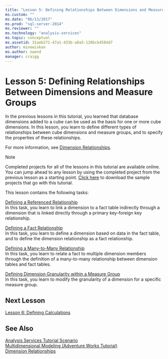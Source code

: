 ```yaml
---
title: "Lesson 5: Defining Relationships Between Dimensions and Measure Groups | Microsoft Docs"
ms.custom: ""
ms.date: "06/13/2017"
ms.prod: "sql-server-2014"
ms.reviewer: ""
ms.technology: "analysis-services"
ms.topic: conceptual
ms.assetid: 31aeb271-47a1-433b-a8a5-120bcb4584d7
author: minewiskan
ms.author: owend
manager: craigg
---
```

# Lesson 5: Defining Relationships Between Dimensions and Measure Groups
  In the previous lessons in this tutorial, you learned that database dimensions added to a cube can be used as the basis for one or more cube dimensions. In this lesson, you learn to define different types of relationships between cube dimensions and measure groups, and to specify the properties of these relationships.  
  
 For more information, see [Dimension Relationships](multidimensional-models-olap-logical-cube-objects/dimension-relationships.md).  
  
> [!NOTE]  
>  Completed projects for all of the lessons in this tutorial are available online. You can jump ahead to any lesson by using the completed project from the previous lesson as a starting point. [Click here](https://go.microsoft.com/fwlink/?LinkID=221866) to download the sample projects that go with this tutorial.  
  
 This lesson contains the following tasks:  
  
 [Defining a Referenced Relationship](lesson-5-1-defining-a-referenced-relationship.md)  
 In this task, you learn to link a dimension to a fact table indirectly through a dimension that is linked directly through a primary key-foreign key relationship.  
  
 [Defining a Fact Relationship](lesson-5-2-defining-a-fact-relationship.md)  
 In this task, you learn to define a dimension based on data in the fact table, and to define the dimension relationship as a fact relationship.  
  
 [Defining a Many-to-Many Relationship](lesson-5-3-defining-a-many-to-many-relationship.md)  
 In this task, you learn to relate a fact to multiple dimension members through the definition of a many-to-many relationship between dimension tables and fact tables.  
  
 [Defining Dimension Granularity within a Measure Group](lesson-5-4-defining-dimension-granularity-within-a-measure-group.md)  
 In this task, you learn to modify the granularity of a dimension for a specific measure group.  
  
## Next Lesson  
 [Lesson 6: Defining Calculations](lesson-6-defining-calculations.md)  
  
## See Also  
 [Analysis Services Tutorial Scenario](analysis-services-tutorial-scenario.md)   
 [Multidimensional Modeling &#40;Adventure Works Tutorial&#41;](multidimensional-modeling-adventure-works-tutorial.md)   
 [Dimension Relationships](multidimensional-models-olap-logical-cube-objects/dimension-relationships.md)  
  
  
